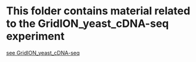 # This folder contains material related to the GridION_yeast_cDNA-seq experiment
[see GridION_yeast_cDNA-seq](https://github.com/Nucleomics-VIB/nanopore-tools_wiki/blob/master/GridION_yeast_cDNA-seq.md)
